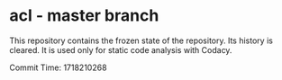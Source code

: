 # acl - master branch

This repository contains the frozen state of the repository.
Its history is cleared. It is used only for static code
analysis with Codacy.

Commit Time: 1718210268